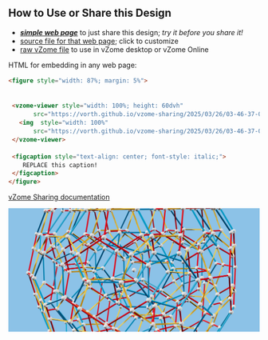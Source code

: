 
## How to Use or Share this Design

 - [***simple web page***](<https://vorth.github.io/vzome-sharing/2025/03/26/03-46-37-020Z-untitled/>) to just share this design; *try it before you share it!*
 - [source file for that web page](<https://github.com/vorth/vzome-sharing/edit/main/2025/03/26/03-46-37-020Z-untitled/index.md>); click to customize
 - [raw vZome file](<https://raw.githubusercontent.com/vorth/vzome-sharing/main/2025/03/26/03-46-37-020Z-untitled/untitled.vZome>) to use in vZome desktop or vZome Online
 
 HTML for embedding in any web page:
 ```html
<figure style="width: 87%; margin: 5%">
  
  
  <vzome-viewer style="width: 100%; height: 60dvh" 
        src="https://vorth.github.io/vzome-sharing/2025/03/26/03-46-37-020Z-untitled/untitled.vZome" >
    <img  style="width: 100%"
        src="https://vorth.github.io/vzome-sharing/2025/03/26/03-46-37-020Z-untitled/untitled.png" >
  </vzome-viewer>

  <figcaption style="text-align: center; font-style: italic;">
     REPLACE this caption!
  </figcaption>
</figure>

 ```

[vZome Sharing documentation](https://vzome.github.io/vzome/sharing.html#how-it-works)

![Image](<untitled.png>)

